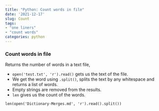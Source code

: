 ```yaml
---
title: "Python: Count words in file"
date: '2021-12-17'
slug: Count
tags:
- "one liners"
- "count words"
categories: python
---
```


### Count words in file

Returns the number of words in a text file, 

- `open('test.txt', 'r').read()` gets us the text of the file. 
- We get the word using `.split()`, splits the text by any whitespace and returns a list of words. 
- Empty strings are removed from the results.
- `len` gives us the count of the words.

```
len(open('Dictionary-Merges.md', 'r').read().split())
```
